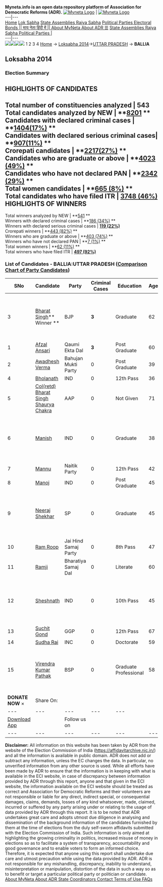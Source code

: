 **Myneta.info is an open data repository platform of Association for Democratic Reforms (ADR).**
[![Myneta Logo](https://www.myneta.info/lib/img/myneta-logo.png)](https://www.myneta.info/) | [![Myneta Logo](https://www.myneta.info/lib/img/adr-logo.png)](https://adrindia.org)  
---|---  
[Home](https://www.myneta.info/) [Lok Sabha](https://www.myneta.info/#ls "Lok Sabha") [ State Assemblies ](https://www.myneta.info/#sa "State Assemblies") [Rajya Sabha](https://www.myneta.info/#rs "Rajya Sabha") [Political Parties ](https://www.myneta.info/party "Political Parties") [ Electoral Bonds ](https://www.myneta.info/electoral_bonds "Electoral Bonds") [ || माय नेता हिंदी में || ](https://translate.google.co.in/translate?prev=hp&hl=en&js=y&u=www.myneta.info&sl=en&tl=hi&history_state0=) [ About MyNeta ](https://adrindia.org/content/about-myneta) [ About ADR ](https://adrindia.org/about-adr/who-we-are) [☰](javascript:void\(0\))
[ State Assemblies ](https://www.myneta.info/#sa "State Assemblies") [ Rajya Sabha ](https://www.myneta.info/#rs "Rajya Sabha") [ Political Parties ](https://www.myneta.info/party "Political Parties")
|   
---|---  
![](https://www.myneta.info/lib/img/banner/banner-1.png)![](https://www.myneta.info/lib/img/banner/banner-2.png)![](https://www.myneta.info/lib/img/banner/banner-3.png)![](https://www.myneta.info/lib/img/banner/banner-4.png)
1  2  3  4 
[Home](https://www.myneta.info/) → [Loksabha 2014](https://www.myneta.info/ls2014/)→[UTTAR PRADESH](https://www.myneta.info/ls2014/index.php?action=show_constituencies&state_id=24) → **BALLIA**
### 
## Loksabha 2014
###  Election Summary 
HIGHLIGHTS OF CANDIDATES  
---  
Total number of constituencies analyzed |  543   
Total candidates analyzed by NEW | **[8201](https://www.myneta.info/ls2014/index.php?action=summary&subAction=candidates_analyzed&sort=candidate#summary) **  
Candidates with declared criminal cases | **[1404(17%)](https://www.myneta.info/ls2014/index.php?action=summary&subAction=crime&sort=candidate#summary) **  
Candidates with declared serious criminal cases| **[907(11%)](https://www.myneta.info/ls2014/index.php?action=summary&subAction=serious_crime&sort=candidate#summary) **  
Crorepati candidates | **[2217(27%)](https://www.myneta.info/ls2014/index.php?action=summary&subAction=crorepati&sort=candidate#summary) **  
Candidates who are graduate or above | **[4023 (49%)](https://www.myneta.info/ls2014/index.php?action=summary&subAction=education&sort=candidate#summary) **  
Candidates who have not declared PAN | **[2342 (29%)](https://www.myneta.info/ls2014/index.php?action=summary&subAction=without_pan&sort=candidate#summary) **  
Total women candidates | **[665 (8%)](https://www.myneta.info/ls2014/index.php?action=summary&subAction=women_candidate&sort=candidate#summary) **  
Total candidates who have filed ITR | [**3748 (46%)**](https://www.myneta.info/ls2014/index.php?action=summary&subAction=filed_itr&sort=candidate#summary)  
HIGHLIGHTS OF WINNERS  
---  
Total winners analyzed by NEW | **[541](https://www.myneta.info/ls2014/index.php?action=summary&subAction=winner_analyzed&sort=candidate#summary) **  
Winners with declared criminal cases | **[186 (34%)](https://www.myneta.info/ls2014/index.php?action=summary&subAction=winner_crime&sort=candidate#summary) **  
Winners with declared serious criminal cases | **[119 (22%)](https://www.myneta.info/ls2014/index.php?action=summary&subAction=winner_serious_crime&sort=candidate#summary)**  
Crorepati winners | **[443 (82%)](https://www.myneta.info/ls2014/index.php?action=summary&subAction=winner_crorepati&sort=candidate#summary) **  
Winners who are graduate or above | **[403 (74%)](https://www.myneta.info/ls2014/index.php?action=summary&subAction=winner_education&sort=candidate#summary) **  
Winners who have not declared PAN | **[7 (1%)](https://www.myneta.info/ls2014/index.php?action=summary&subAction=winner_without_pan&sort=candidate#summary) **  
Total women winners | **[62 (11%)](https://www.myneta.info/ls2014/index.php?action=summary&subAction=winner_women&sort=candidate#summary) **  
Total winners who have filed ITR | [**497 (92%)**](https://www.myneta.info/ls2014/index.php?action=summary&subAction=winner_filed_itr&sort=candidate#summary)  
### List of Candidates - BALLIA:UTTAR PRADESH ([Comparison Chart of Party Candidates](https://www.myneta.info/ls2014/comparisonchart.php?constituency_id=99))
SNo | Candidate| Party| Criminal Cases| Education| Age| Total Assets| Liabilities  
---|---|---|---|---|---|---|---  
3  | [Bharat Singh](https://www.myneta.info/ls2014/candidate.php?candidate_id=9218)** Winner ** | BJP | **3** | Graduate| 62 | ![](https://myneta.info/image_v2.php?myneta_folder=ls2014&candidate_id=9218&col=ta) | ![](https://myneta.info/image_v2.php?myneta_folder=ls2014&candidate_id=9218&col=lia)  
1  | [Afzal Ansari](https://www.myneta.info/ls2014/candidate.php?candidate_id=9216) | Qaumi Ekta Dal | **3** | Post Graduate| 60 | Rs 6,90,36,111 ~ 6 Crore+ | Rs 0 ~   
2  | [Awadhesh Verma](https://www.myneta.info/ls2014/candidate.php?candidate_id=9512) | Bahujan Mukti Party | 0 | Post Graduate| 39 | Rs 2,85,000 ~ 2 Lacs+ | Rs 0 ~   
4  | [Bholanath](https://www.myneta.info/ls2014/candidate.php?candidate_id=9515) | IND | 0 | 12th Pass| 36 | Rs 22,25,891 ~ 22 Lacs+ | Rs 1,51,457 ~ 1 Lacs+  
5  | [Col(retd) Bharat Singh Shaurya Chakra](https://www.myneta.info/ls2014/candidate.php?candidate_id=9213) | AAP | 0 | Not Given| 71 | Rs 1,11,10,000 ~ 1 Crore+ | Rs 0 ~   
6  | [Manish](https://www.myneta.info/ls2014/candidate.php?candidate_id=9508) | IND | 0 | Graduate| 38 | ![](https://myneta.info/image_v2.php?myneta_folder=ls2014&candidate_id=9508&col=ta) | ![](https://myneta.info/image_v2.php?myneta_folder=ls2014&candidate_id=9508&col=lia)  
7  | [Mannu](https://www.myneta.info/ls2014/candidate.php?candidate_id=9513) | Naitik Party | 0 | 12th Pass| 42 | Rs 95,000 ~ 95 Thou+ | Rs 0 ~   
8  | [Manoj](https://www.myneta.info/ls2014/candidate.php?candidate_id=9514) | IND | 0 | Post Graduate| 45 | Rs 5,70,088 ~ 5 Lacs+ | Rs 2,47,000 ~ 2 Lacs+  
9  | [Neeraj Shekhar](https://www.myneta.info/ls2014/candidate.php?candidate_id=9214) | SP | 0 | Graduate| 45 | ![](https://myneta.info/image_v2.php?myneta_folder=ls2014&candidate_id=9214&col=ta) | ![](https://myneta.info/image_v2.php?myneta_folder=ls2014&candidate_id=9214&col=lia)  
10  | [Ram Roop](https://www.myneta.info/ls2014/candidate.php?candidate_id=9511) | Jai Hind Samaj Party | 0 | 8th Pass| 47 | Rs 27,76,000 ~ 27 Lacs+ | Rs 0 ~   
11  | [Ramji](https://www.myneta.info/ls2014/candidate.php?candidate_id=9502) | Bharatiya Samaj Dal | 0 | Literate| 60 | Rs 70,500 ~ 70 Thou+ | Rs 0 ~   
12  | [Sheshnath](https://www.myneta.info/ls2014/candidate.php?candidate_id=9503) | IND | 0 | 10th Pass| 45 | ![](https://myneta.info/image_v2.php?myneta_folder=ls2014&candidate_id=9503&col=ta) | ![](https://myneta.info/image_v2.php?myneta_folder=ls2014&candidate_id=9503&col=lia)  
13  | [Suchit Gond](https://www.myneta.info/ls2014/candidate.php?candidate_id=9510) | GGP | 0 | 12th Pass| 67 | Rs 8,04,800 ~ 8 Lacs+ | Rs 0 ~   
14  | [Sudha Rai](https://www.myneta.info/ls2014/candidate.php?candidate_id=9217) | INC | 0 | Doctorate| 59 | Rs 4,17,07,834 ~ 4 Crore+ | Rs 3,67,000 ~ 3 Lacs+  
15  | [Virendra Kumar Pathak](https://www.myneta.info/ls2014/candidate.php?candidate_id=9215) | BSP | 0 | Graduate Professional| 58 | ![](https://myneta.info/image_v2.php?myneta_folder=ls2014&candidate_id=9215&col=ta) | ![](https://myneta.info/image_v2.php?myneta_folder=ls2014&candidate_id=9215&col=lia)  
|  **DONATE NOW** × |  Share On:  | [](https://api.whatsapp.com/send?text=https%3A%2F%2Fmyneta.info%2Fpunjab2022%2Findex.php%3Faction%3Dshow_constituencies%26state_id%3D19) | [](https://www.facebook.com/sharer/sharer.php?u=https%3A%2F%2Fmyneta.info%2Fpunjab2022%2Findex.php%3Faction%3Dshow_constituencies%26state_id%3D19) | [](https://twitter.com/share?url=https%3A%2F%2Fmyneta.info%2Fpunjab2022%2Findex.php%3Faction%3Dshow_constituencies%26state_id%3D19)  
---|---|---|---|---  
| [ Download App ](https://play.google.com/store/apps/details?id=com.webrosoft.myneta1&pcampaignid=pcampaignidMKT-Other-global-all-co-prtnr-py-PartBadge-Mar2515-1) | [](https://play.google.com/store/apps/details?id=com.webrosoft.myneta1&pcampaignid=pcampaignidMKT-Other-global-all-co-prtnr-py-PartBadge-Mar2515-1) |  Follow us on  | [](https://www.facebook.com/adrindia.org/) | [](https://twitter.com/adrspeaks) | [](https://groups.google.com/g/national-election-watch?hl=en&pli=1) | [](https://www.instagram.com/adrspeaks/) | [](https://www.youtube.com/user/adrspeaks) | [](https://sharechat.com/profile/adrspeaks)  
---|---|---|---|---|---|---|---|---  
**Disclaimer:** All information on this website has been taken by ADR from the website of the Election Commission of India (https://affidavitarchive.nic.in/) and all the information is available in public domain. ADR does not add or subtract any information, unless the EC changes the data. In particular, no unverified information from any other source is used. While all efforts have been made by ADR to ensure that the information is in keeping with what is available in the ECI website, in case of discrepancy between information provided by ADR through this report, anyone and that given in the ECI website, the information available on the ECI website should be treated as correct and Association for Democratic Reforms and their volunteers are not responsible or liable for any direct, indirect special, or consequential damages, claims, demands, losses of any kind whatsoever, made, claimed, incurred or suffered by any party arising under or relating to the usage of data provided by ADR through this report. It is to be noted that ADR undertakes great care and adopts utmost due diligence in analysing and dissemination of the background information of the candidates furnished by them at the time of elections from the duly self-sworn affidavits submitted with the Election Commission of India. Such information is only aimed at highlighting the growing criminality in politics, increased misuse of money in elections so as to facilitate a system of transparency, accountability and good governance and to enable voters to form an informed choice. Therefore, it is expected that anyone using this report shall undertake due care and utmost precaution while using the data provided by ADR. ADR is not responsible for any mishandling, discrepancy, inability to understand, misinterpretation or manipulation, distortion of the data in such a way so as to benefit or target a particular political party or politician or candidate. 
[ About MyNeta ](https://adrindia.org/content/about-myneta) [ About ADR ](https://adrindia.org/about-adr/who-we-are) [ State Coordinators ](https://adrindia.org/about-adr/state-coordinators) [ Contact ](https://adrindia.org/contact-us) [ Terms of Use ](https://adrindia.org/content/adr-terms-use) [ FAQs ](https://adrindia.org/content/faqs)
